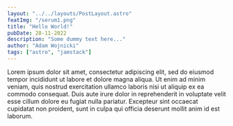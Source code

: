 ```yaml
---
layout: "../../layouts/PostLayout.astro"
featImg: "/serum1.png"
title: "Hello World!"
pubDate: 28-11-2022
description: "Some dummy text here..."
author: "Adam Wojnicki"
tags: ["astro", "jamstack"]
---
```


Lorem ipsum dolor sit amet, consectetur adipiscing elit, sed do eiusmod tempor incididunt ut labore et dolore magna aliqua. Ut enim ad minim veniam, quis nostrud exercitation ullamco laboris nisi ut aliquip ex ea commodo consequat. Duis aute irure dolor in reprehenderit in voluptate velit esse cillum dolore eu fugiat nulla pariatur. Excepteur sint occaecat cupidatat non proident, sunt in culpa qui officia deserunt mollit anim id est laborum.
